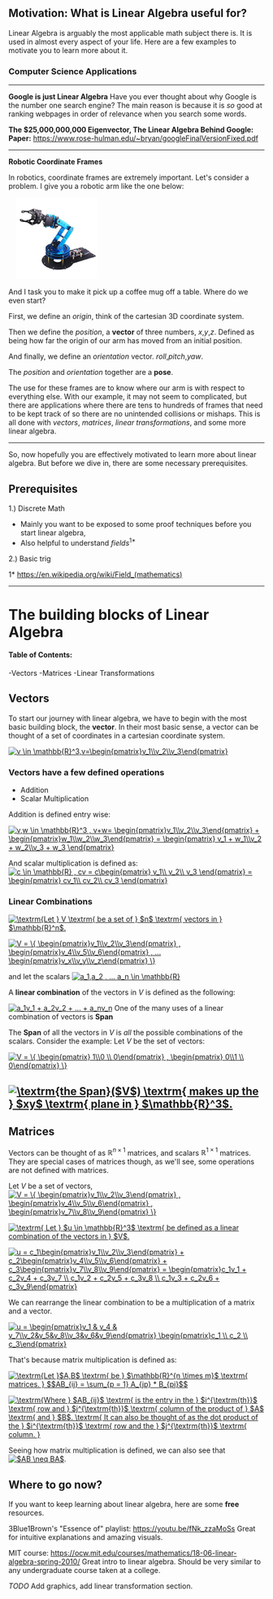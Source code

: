



## Motivation: What is Linear Algebra useful for? 

Linear Algebra is arguably the most applicable math subject there is. It is used in almost every aspect of your life. Here are a few examples to motivate you to learn more about it.

### Computer Science Applications

---

**Google is just Linear Algebra**
Have you ever thought about why Google is the number one search engine? 
The main reason is because it is *so* good at ranking webpages in order of relevance when you search some words. 

**The $25,000,000,000 Eigenvector, The Linear Algebra Behind Google:**
**Paper:** https://www.rose-hulman.edu/~bryan/googleFinalVersionFixed.pdf

---

**Robotic Coordinate Frames**

In robotics, coordinate frames are extremely important. 
Let's consider a problem. I give you a robotic arm like the one below:



<img src="./docs/robot_arm.jpg"
     alt="Robot Arm"
     style="width:160px; margin-left:15px;" />



And I task you to make it pick up a coffee mug off a table. 
Where do we even start? 

First, we define an *origin*, think of the cartesian 3D coordinate system. 

Then we define the *position*, a **vector** of three numbers, *x*,*y*,*z*. Defined as being how far the origin of our arm has moved from an initial position.

And finally, we define an *orientation* vector. *roll*,*pitch*,*yaw*.

The *position* and *orientation* together are a **pose**.

The use for these frames are to know where our arm is with respect to everything else. With our example, it may not seem to complicated, but there are applications where there are tens to hundreds of frames that need to be kept track of so there are no unintended collisions or mishaps.
This is all done with *vectors*, *matrices*, *linear transformations*, and some more linear algebra. 

---

So, now hopefully you are effectively motivated to learn more about linear algebra. But before we dive in, there are some necessary prerequisites.

## Prerequisites
1.) Discrete Math
- Mainly you want to be exposed to some proof techniques before you start linear algebra,
- Also helpful to understand *fields*<sup>1*</sup>

2.) Basic trig
  

1* https://en.wikipedia.org/wiki/Field_(mathematics)



---

# The building blocks of Linear Algebra
#### Table of Contents:

-Vectors
-Matrices
-Linear Transformations

## Vectors 

To start our journey with linear algebra, we have to begin with the most basic building block, the **vector**.
In their most basic sense, a vector can be thought of a set of coordinates in a cartesian coordinate system. 


<a href="https://www.codecogs.com/eqnedit.php?latex=v&space;\in&space;\mathbb{R}^3,v=\begin{pmatrix}v_1\\v_2\\v_3\end{pmatrix}" target="_blank"><img src="https://latex.codecogs.com/gif.latex?v&space;\in&space;\mathbb{R}^3,v=\begin{pmatrix}v_1\\v_2\\v_3\end{pmatrix}" title="v \in \mathbb{R}^3,v=\begin{pmatrix}v_1\\v_2\\v_3\end{pmatrix}" /></a>


### Vectors have a few defined operations
- Addition
- Scalar Multiplication

Addition is defined entry wise:

<a href="https://www.codecogs.com/eqnedit.php?latex=v,w&space;\in&space;\mathbb{R}^3&space;,&space;v&plus;w=&space;\begin{pmatrix}v_1\\v_2\\v_3\end{pmatrix}&space;&plus;&space;\begin{pmatrix}w_1\\w_2\\w_3\end{pmatrix}&space;=&space;\begin{pmatrix}&space;v_1&space;&plus;&space;w_1\\v_2&space;&plus;&space;w_2\\v_3&space;&plus;&space;w_3&space;\end{pmatrix}" target="_blank"><img src="https://latex.codecogs.com/gif.latex?v,w&space;\in&space;\mathbb{R}^3&space;,&space;v&plus;w=&space;\begin{pmatrix}v_1\\v_2\\v_3\end{pmatrix}&space;&plus;&space;\begin{pmatrix}w_1\\w_2\\w_3\end{pmatrix}&space;=&space;\begin{pmatrix}&space;v_1&space;&plus;&space;w_1\\v_2&space;&plus;&space;w_2\\v_3&space;&plus;&space;w_3&space;\end{pmatrix}" title="v,w \in \mathbb{R}^3 , v+w= \begin{pmatrix}v_1\\v_2\\v_3\end{pmatrix} + \begin{pmatrix}w_1\\w_2\\w_3\end{pmatrix} = \begin{pmatrix} v_1 + w_1\\v_2 + w_2\\v_3 + w_3 \end{pmatrix}" /></a>


And scalar multiplication is defined as:
<a href="https://www.codecogs.com/eqnedit.php?latex=c&space;\in&space;\mathbb{R}&space;,&space;cv&space;=&space;c\begin{pmatrix}&space;v_1\\&space;v_2\\&space;v_3&space;\end{pmatrix}&space;=&space;\begin{pmatrix}&space;cv_1\\&space;cv_2\\&space;cv_3&space;\end{pmatrix}" target="_blank"><img src="https://latex.codecogs.com/gif.latex?c&space;\in&space;\mathbb{R}&space;,&space;cv&space;=&space;c\begin{pmatrix}&space;v_1\\&space;v_2\\&space;v_3&space;\end{pmatrix}&space;=&space;\begin{pmatrix}&space;cv_1\\&space;cv_2\\&space;cv_3&space;\end{pmatrix}" title="c \in \mathbb{R} , cv = c\begin{pmatrix} v_1\\ v_2\\ v_3 \end{pmatrix} = \begin{pmatrix} cv_1\\ cv_2\\ cv_3 \end{pmatrix}" /></a>

### Linear Combinations

<a href="https://www.codecogs.com/eqnedit.php?latex=\textrm{Let&space;}&space;V&space;\textrm{&space;be&space;a&space;set&space;of&space;}&space;$n$&space;\textrm{&space;vectors&space;in&space;}&space;$\mathbb{R}^n$." target="_blank"><img src="https://latex.codecogs.com/gif.latex?\textrm{Let&space;}&space;V&space;\textrm{&space;be&space;a&space;set&space;of&space;}&space;$n$&space;\textrm{&space;vectors&space;in&space;}&space;$\mathbb{R}^n$." title="\textrm{Let } V \textrm{ be a set of } $n$ \textrm{ vectors in } $\mathbb{R}^n$." /></a>


<a href="https://www.codecogs.com/eqnedit.php?latex=V&space;=&space;\{&space;\begin{pmatrix}v_1\\v_2\\v_3\end{pmatrix}&space;,&space;\begin{pmatrix}v_4\\v_5\\v_6\end{pmatrix}&space;,&space;...&space;\begin{pmatrix}v_x\\v_y\\v_z\end{pmatrix}&space;\}" target="_blank"><img src="https://latex.codecogs.com/gif.latex?V&space;=&space;\{&space;\begin{pmatrix}v_1\\v_2\\v_3\end{pmatrix}&space;,&space;\begin{pmatrix}v_4\\v_5\\v_6\end{pmatrix}&space;,&space;...&space;\begin{pmatrix}v_x\\v_y\\v_z\end{pmatrix}&space;\}" title="V = \{ \begin{pmatrix}v_1\\v_2\\v_3\end{pmatrix} , \begin{pmatrix}v_4\\v_5\\v_6\end{pmatrix} , ... \begin{pmatrix}v_x\\v_y\\v_z\end{pmatrix} \}" /></a>

and let the scalars
<a href="https://www.codecogs.com/eqnedit.php?latex=a_1,a_2&space;,&space;...&space;a_n&space;\in&space;\mathbb{R}" target="_blank"><img src="https://latex.codecogs.com/gif.latex?a_1,a_2&space;,&space;...&space;a_n&space;\in&space;\mathbb{R}" title="a_1,a_2 , ... a_n \in \mathbb{R}" /></a>

A **linear combination** of the vectors in $V$ is defined as the following:

<a href="https://www.codecogs.com/eqnedit.php?latex=a_1v_1&space;&plus;&space;a_2v_2&space;&plus;&space;...&space;&plus;&space;a_nv_n" target="_blank"><img src="https://latex.codecogs.com/gif.latex?a_1v_1&space;&plus;&space;a_2v_2&space;&plus;&space;...&space;&plus;&space;a_nv_n" title="a_1v_1 + a_2v_2 + ... + a_nv_n" /></a>
One of the many uses of a linear combination of vectors is **Span**

The **Span** of all the vectors in $V$ is *all* the possible combinations of the scalars. Consider the example:
Let $V$ be the set of vectors:



<a href="https://www.codecogs.com/eqnedit.php?latex=V&space;=&space;\{&space;\begin{pmatrix}&space;1\\0&space;\\&space;0\end{pmatrix}&space;,&space;\begin{pmatrix}&space;0\\1&space;\\&space;0\end{pmatrix}&space;\}" target="_blank"><img src="https://latex.codecogs.com/gif.latex?V&space;=&space;\{&space;\begin{pmatrix}&space;1\\0&space;\\&space;0\end{pmatrix}&space;,&space;\begin{pmatrix}&space;0\\1&space;\\&space;0\end{pmatrix}&space;\}" title="V = \{ \begin{pmatrix} 1\\0 \\ 0\end{pmatrix} , \begin{pmatrix} 0\\1 \\ 0\end{pmatrix} \}" /></a>


<a href="https://www.codecogs.com/eqnedit.php?latex=\textrm{the&space;Span}($V$)&space;\textrm{&space;makes&space;up&space;the&space;}&space;$xy$&space;\textrm{&space;plane&space;in&space;}&space;$\mathbb{R}^3$." target="_blank"><img src="https://latex.codecogs.com/gif.latex?\textrm{the&space;Span}($V$)&space;\textrm{&space;makes&space;up&space;the&space;}&space;$xy$&space;\textrm{&space;plane&space;in&space;}&space;$\mathbb{R}^3$." title="\textrm{the Span}($V$) \textrm{ makes up the } $xy$ \textrm{ plane in } $\mathbb{R}^3$." /></a>
---

## Matrices

Vectors can be thought of as $\mathbb{R}^{n \times 1}$ matrices, and scalars $\mathbb{R}^{1 \times 1}$ matrices. They are special cases of matrices though, as we'll see, some operations are not defined with matrices.  

Let $V$ be a set of vectors, 
<a href="https://www.codecogs.com/eqnedit.php?latex=V&space;=&space;\{&space;\begin{pmatrix}v_1\\v_2\\v_3\end{pmatrix}&space;,&space;\begin{pmatrix}v_4\\v_5\\v_6\end{pmatrix}&space;,&space;\begin{pmatrix}v_7\\v_8\\v_9\end{pmatrix}&space;\}" target="_blank"><img src="https://latex.codecogs.com/gif.latex?V&space;=&space;\{&space;\begin{pmatrix}v_1\\v_2\\v_3\end{pmatrix}&space;,&space;\begin{pmatrix}v_4\\v_5\\v_6\end{pmatrix}&space;,&space;\begin{pmatrix}v_7\\v_8\\v_9\end{pmatrix}&space;\}" title="V = \{ \begin{pmatrix}v_1\\v_2\\v_3\end{pmatrix} , \begin{pmatrix}v_4\\v_5\\v_6\end{pmatrix} , \begin{pmatrix}v_7\\v_8\\v_9\end{pmatrix} \}" /></a>

<a href="https://www.codecogs.com/eqnedit.php?latex=\textrm{&space;Let&space;}&space;$u&space;\in&space;\mathbb{R}^3$&space;\textrm{&space;be&space;defined&space;as&space;a&space;linear&space;combination&space;of&space;the&space;vectors&space;in&space;}&space;$V$." target="_blank"><img src="https://latex.codecogs.com/gif.latex?\textrm{&space;Let&space;}&space;$u&space;\in&space;\mathbb{R}^3$&space;\textrm{&space;be&space;defined&space;as&space;a&space;linear&space;combination&space;of&space;the&space;vectors&space;in&space;}&space;$V$." title="\textrm{ Let } $u \in \mathbb{R}^3$ \textrm{ be defined as a linear combination of the vectors in } $V$." /></a>

<a href="https://www.codecogs.com/eqnedit.php?latex=u&space;=&space;c_1\begin{pmatrix}v_1\\v_2\\v_3\end{pmatrix}&space;&plus;&space;c_2\begin{pmatrix}v_4\\v_5\\v_6\end{pmatrix}&space;&plus;&space;c_3\begin{pmatrix}v_7\\v_8\\v_9\end{pmatrix}&space;=&space;\begin{pmatrix}c_1v_1&space;&plus;&space;c_2v_4&space;&plus;&space;c_3v_7&space;\\&space;c_1v_2&space;&plus;&space;c_2v_5&space;&plus;&space;c_3v_8&space;\\&space;c_1v_3&space;&plus;&space;c_2v_6&space;&plus;&space;c_3v_9\end{pmatrix}" target="_blank"><img src="https://latex.codecogs.com/gif.latex?u&space;=&space;c_1\begin{pmatrix}v_1\\v_2\\v_3\end{pmatrix}&space;&plus;&space;c_2\begin{pmatrix}v_4\\v_5\\v_6\end{pmatrix}&space;&plus;&space;c_3\begin{pmatrix}v_7\\v_8\\v_9\end{pmatrix}&space;=&space;\begin{pmatrix}c_1v_1&space;&plus;&space;c_2v_4&space;&plus;&space;c_3v_7&space;\\&space;c_1v_2&space;&plus;&space;c_2v_5&space;&plus;&space;c_3v_8&space;\\&space;c_1v_3&space;&plus;&space;c_2v_6&space;&plus;&space;c_3v_9\end{pmatrix}" title="u = c_1\begin{pmatrix}v_1\\v_2\\v_3\end{pmatrix} + c_2\begin{pmatrix}v_4\\v_5\\v_6\end{pmatrix} + c_3\begin{pmatrix}v_7\\v_8\\v_9\end{pmatrix} = \begin{pmatrix}c_1v_1 + c_2v_4 + c_3v_7 \\ c_1v_2 + c_2v_5 + c_3v_8 \\ c_1v_3 + c_2v_6 + c_3v_9\end{pmatrix}" /></a>


We can rearrange the linear combination to be a multiplication of a matrix and a vector. 

<a href="https://www.codecogs.com/eqnedit.php?latex=u&space;=&space;\begin{pmatrix}v_1&space;&&space;v_4&space;&&space;v_7\\v_2&v_5&v_8\\v_3&v_6&v_9\end{pmatrix}&space;\begin{pmatrix}c_1&space;\\&space;c_2&space;\\&space;c_3\end{pmatrix}" target="_blank"><img src="https://latex.codecogs.com/gif.latex?u&space;=&space;\begin{pmatrix}v_1&space;&&space;v_4&space;&&space;v_7\\v_2&v_5&v_8\\v_3&v_6&v_9\end{pmatrix}&space;\begin{pmatrix}c_1&space;\\&space;c_2&space;\\&space;c_3\end{pmatrix}" title="u = \begin{pmatrix}v_1 & v_4 & v_7\\v_2&v_5&v_8\\v_3&v_6&v_9\end{pmatrix} \begin{pmatrix}c_1 \\ c_2 \\ c_3\end{pmatrix}" /></a>

That's because matrix multiplication is defined as:

<a href="https://www.codecogs.com/eqnedit.php?latex=\textrm{Let&space;}$A,B$&space;\textrm{&space;be&space;}&space;$\mathbb{R}^{n&space;\times&space;m}$&space;\textrm{&space;matrices.&space;}&space;$$AB_{ij}&space;=&space;\sum_{p&space;=&space;1}&space;A_{jp}&space;*&space;B_{pi}$$" target="_blank"><img src="https://latex.codecogs.com/gif.latex?\textrm{Let&space;}$A,B$&space;\textrm{&space;be&space;}&space;$\mathbb{R}^{n&space;\times&space;m}$&space;\textrm{&space;matrices.&space;}&space;$$AB_{ij}&space;=&space;\sum_{p&space;=&space;1}&space;A_{jp}&space;*&space;B_{pi}$$" title="\textrm{Let }$A,B$ \textrm{ be } $\mathbb{R}^{n \times m}$ \textrm{ matrices. } $$AB_{ij} = \sum_{p = 1} A_{jp} * B_{pi}$$" /></a>

<a href="https://www.codecogs.com/eqnedit.php?latex=\textrm{Where&space;}&space;$AB_{ij}$&space;\textrm{&space;is&space;the&space;entry&space;in&space;the&space;}&space;$i^{\textrm{th}}$&space;\textrm{&space;row&space;and&space;}&space;$j^{\textrm{th}}$&space;\textrm{&space;column&space;of&space;the&space;product&space;of&space;}&space;$A$&space;\textrm{&space;and&space;}&space;$B$.&space;\textrm{&space;It&space;can&space;also&space;be&space;thought&space;of&space;as&space;the&space;dot&space;product&space;of&space;the&space;}&space;$i^{\textrm{th}}$&space;\textrm{&space;row&space;and&space;the&space;}&space;$j^{\textrm{th}}$&space;\textrm{&space;column.&space;}" target="_blank"><img src="https://latex.codecogs.com/gif.latex?\textrm{Where&space;}&space;$AB_{ij}$&space;\textrm{&space;is&space;the&space;entry&space;in&space;the&space;}&space;$i^{\textrm{th}}$&space;\textrm{&space;row&space;and&space;}&space;$j^{\textrm{th}}$&space;\textrm{&space;column&space;of&space;the&space;product&space;of&space;}&space;$A$&space;\textrm{&space;and&space;}&space;$B$.&space;\textrm{&space;It&space;can&space;also&space;be&space;thought&space;of&space;as&space;the&space;dot&space;product&space;of&space;the&space;}&space;$i^{\textrm{th}}$&space;\textrm{&space;row&space;and&space;the&space;}&space;$j^{\textrm{th}}$&space;\textrm{&space;column.&space;}" title="\textrm{Where } $AB_{ij}$ \textrm{ is the entry in the } $i^{\textrm{th}}$ \textrm{ row and } $j^{\textrm{th}}$ \textrm{ column of the product of } $A$ \textrm{ and } $B$. \textrm{ It can also be thought of as the dot product of the } $i^{\textrm{th}}$ \textrm{ row and the } $j^{\textrm{th}}$ \textrm{ column. }" /></a>


Seeing how matrix multiplication is defined, we can also see that <a href="https://www.codecogs.com/eqnedit.php?latex=$AB&space;\neq&space;BA$" target="_blank"><img src="https://latex.codecogs.com/gif.latex?$AB&space;\neq&space;BA$" title="$AB \neq BA$" /></a>. 



## Where to go now?

If you want to keep learning about linear algebra, here are some **free** resources.

3Blue1Brown's "Essence of" playlist: https://youtu.be/fNk_zzaMoSs
Great for intuitive explanations and amazing visuals.


MIT course: https://ocw.mit.edu/courses/mathematics/18-06-linear-algebra-spring-2010/
Great intro to linear algebra. Should be very similar to any undergraduate course taken at a college.



*TODO* Add graphics, add linear transformation section. 
